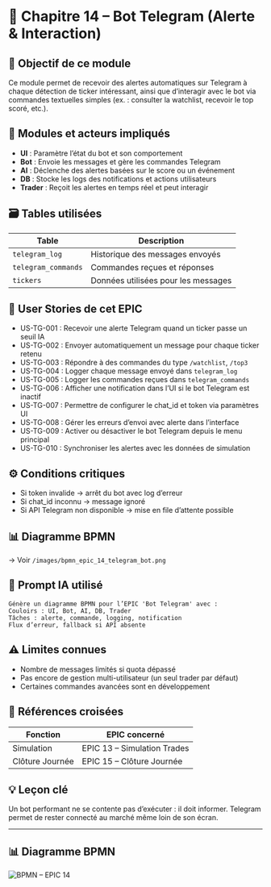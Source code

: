 # 📘 Chapitre 14 – Bot Telegram (Alerte & Interaction)

## 🎯 Objectif de ce module

Ce module permet de recevoir des alertes automatiques sur Telegram à chaque détection de ticker intéressant, ainsi que d’interagir avec le bot via commandes textuelles simples (ex. : consulter la watchlist, recevoir le top scoré, etc.).

## 🧠 Modules et acteurs impliqués

* **UI** : Paramètre l’état du bot et son comportement
* **Bot** : Envoie les messages et gère les commandes Telegram
* **AI** : Déclenche des alertes basées sur le score ou un événement
* **DB** : Stocke les logs des notifications et actions utilisateurs
* **Trader** : Reçoit les alertes en temps réel et peut interagir

## 🗃️ Tables utilisées

| Table               | Description                         |
| ------------------- | ----------------------------------- |
| `telegram_log`      | Historique des messages envoyés     |
| `telegram_commands` | Commandes reçues et réponses        |
| `tickers`           | Données utilisées pour les messages |

## 📜 User Stories de cet EPIC

* US-TG-001 : Recevoir une alerte Telegram quand un ticker passe un seuil IA
* US-TG-002 : Envoyer automatiquement un message pour chaque ticker retenu
* US-TG-003 : Répondre à des commandes du type `/watchlist`, `/top3`
* US-TG-004 : Logger chaque message envoyé dans `telegram_log`
* US-TG-005 : Logger les commandes reçues dans `telegram_commands`
* US-TG-006 : Afficher une notification dans l’UI si le bot Telegram est inactif
* US-TG-007 : Permettre de configurer le chat\_id et token via paramètres UI
* US-TG-008 : Gérer les erreurs d’envoi avec alerte dans l’interface
* US-TG-009 : Activer ou désactiver le bot Telegram depuis le menu principal
* US-TG-010 : Synchroniser les alertes avec les données de simulation

## ⚙️ Conditions critiques

* Si token invalide → arrêt du bot avec log d’erreur
* Si chat\_id inconnu → message ignoré
* Si API Telegram non disponible → mise en file d’attente possible

## 📊 Diagramme BPMN

→ Voir `/images/bpmn_epic_14_telegram_bot.png`

## 🧠 Prompt IA utilisé

```
Génère un diagramme BPMN pour l’EPIC 'Bot Telegram' avec :
Couloirs : UI, Bot, AI, DB, Trader
Tâches : alerte, commande, logging, notification
Flux d’erreur, fallback si API absente
```

## ⚠️ Limites connues

* Nombre de messages limités si quota dépassé
* Pas encore de gestion multi-utilisateur (un seul trader par défaut)
* Certaines commandes avancées sont en développement

## 🔁 Références croisées

| Fonction        | EPIC concerné               |
| --------------- | --------------------------- |
| Simulation      | EPIC 13 – Simulation Trades |
| Clôture Journée | EPIC 15 – Clôture Journée   |

## 💡 Leçon clé

Un bot performant ne se contente pas d’exécuter : il doit informer. Telegram permet de rester connecté au marché même loin de son écran.


---

## 📊 Diagramme BPMN

![BPMN – EPIC 14](../images/bpmn_epic_14_telegram_bot.png)
